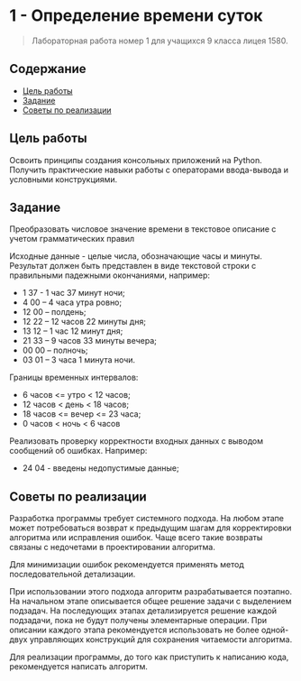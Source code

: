 # 1 - Определение времени суток

> Лабораторная работа номер 1 для учащихся 9 класса лицея 1580.

## Содержание

 - [Цель работы](#цель-работы)
 - [Задание](#задание)
 - [Советы по реализации](#советы-по-реализации)

## Цель работы

Освоить принципы создания консольных приложений на Python. Получить практические навыки работы с операторами ввода-вывода и условными конструкциями.

## Задание

Преобразовать числовое значение времени в текстовое описание с учетом грамматических правил

Исходные данные - целые числа, обозначающие часы и минуты. Результат должен быть представлен в виде текстовой строки с правильными падежными окончаниями, например:

 - 1 37 - 1 час 37 минут ночи;
 - 4 00 – 4 часа утра ровно;
 - 12 00 – полдень;
 - 12 22 – 12 часов 22 минуты дня;
 - 13 12 – 1 час 12 минут дня;
 - 21 33 – 9 часов 33 минуты вечера;
 - 00 00 – полночь;
 - 03 01 – 3 часа 1 минута ночи.

Границы временных интервалов:

 - 6 часов <= утро < 12 часов;
 - 12 часов < день < 18 часов;
 - 18 часов <= вечер <= 23 часа;
 - 0 часов < ночь < 6 часов

Реализовать проверку корректности входных данных с выводом сообщений об ошибках. Например:

 - 24 04 - введены недопустимые данные;

## Советы по реализации

Разработка программы требует системного подхода. На любом этапе может потребоваться возврат к предыдущим шагам для корректировки алгоритма или исправления ошибок. Чаще всего такие возвраты связаны с недочетами в проектировании алгоритма.

Для минимизации ошибок рекомендуется применять метод последовательной детализации.

При использовании этого подхода алгоритм разрабатывается поэтапно. На начальном этапе описывается общее решение задачи с выделением подзадач. На последующих этапах детализируется решение каждой подзадачи, пока не будут получены элементарные операции. При описании каждого этапа рекомендуется использовать не более одной-двух управляющих конструкций для сохранения читаемости алгоритма.

Для реализации программы, до того как приступить к написанию кода, рекомендуется написать алгоритм.
